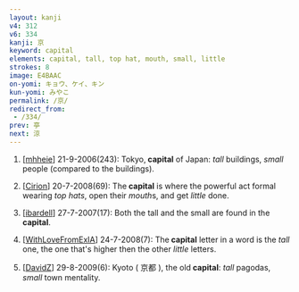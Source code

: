 ```yaml
---
layout: kanji
v4: 312
v6: 334
kanji: 京
keyword: capital
elements: capital, tall, top hat, mouth, small, little
strokes: 8
image: E4BAAC
on-yomi: キョウ、ケイ、キン
kun-yomi: みやこ
permalink: /京/
redirect_from:
 - /334/
prev: 亭
next: 涼
---
```


1) [<a href="http://kanji.koohii.com/profile/mhheie">mhheie</a>] 21-9-2006(243): Tokyo,<strong> capital</strong> of Japan: <em>tall</em> buildings, <em>small</em> people (compared to the buildings).

2) [<a href="http://kanji.koohii.com/profile/Cirion">Cirion</a>] 20-7-2008(69): The<strong> capital</strong> is where the powerful act formal wearing <em>top hats</em>, open their <em>mouth</em>s, and get <em>little</em> done.

3) [<a href="http://kanji.koohii.com/profile/ibardell">ibardell</a>] 27-7-2007(17): Both the tall and the small are found in the<strong> capital</strong>.

4) [<a href="http://kanji.koohii.com/profile/WithLoveFromExIA">WithLoveFromExIA</a>] 24-7-2008(7): The<strong> capital</strong> letter in a word is the <em>tall</em> one, the one that&#039;s higher then the other <em>little</em> letters.

5) [<a href="http://kanji.koohii.com/profile/DavidZ">DavidZ</a>] 29-8-2009(6): Kyoto ( 京都 ), the old<strong> capital</strong>: <em>tall</em> pagodas, <em>small</em> town mentality.

